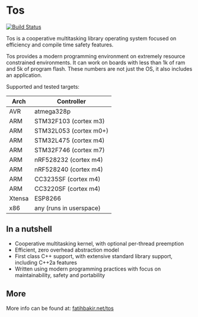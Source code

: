 # Tos
[![Build Status](https://drone.k3s.fatihbakir.net/api/badges/FatihBAKIR/tos/status.svg)](https://drone.k3s.fatihbakir.net/FatihBAKIR/tos)

Tos is a cooperative multitasking library operating system focused on efficiency and compile time safety features.

Tos provides a modern programming environment on extremely resource constrained environments. It can work on boards with less than 1k of ram and 5k of program flash. These numbers are not just the OS, it also includes an application.

Supported and tested targets:

| Arch | Controller |
|------|-----|
| AVR    | atmega328p |
| ARM    | STM32F103 (cortex m3) |
| ARM    | STM32L053 (cortex m0+) |
| ARM    | STM32L475 (cortex m4) |
| ARM    | STM32F746 (cortex m7) |
| ARM    | nRF528232 (cortex m4) |
| ARM    | nRF528240 (cortex m4) |
| ARM    | CC3235SF (cortex m4) |
| ARM    | CC3220SF (cortex m4) |
| Xtensa | ESP8266 |
| x86    | any (runs in userspace) |

## In a nutshell

+ Cooperative multitasking kernel, with optional per-thread preemption
+ Efficient, zero overhead abstraction model
+ First class C++ support, with extensive standard library support, including C++2a features
+ Written using modern programming practices with focus on maintainability, safety and portability

## More

More info can be found at: [fatihbakir.net/tos](http://fatihbakir.net/tos)
